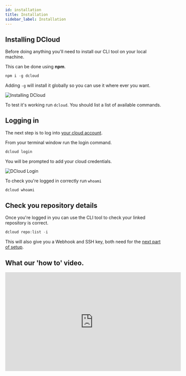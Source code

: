 ```yaml
---
id: installation
title: Installation
sidebar_label: Installation
---
```


## Installing DCloud

Before doing anything you'll need to install our CLI tool on your local machine.

This can be done using **npm**.

```javascript
npm i -g dcloud
```

Adding `-g` will install it globally so you can use it where ever you want.

![Installing DCloud](/img/docs/cloud/npm-install-dcloud.gif)

To test it's working run `dcloud`. You should list a list of available commands.

## Logging in

The next step is to log into [your cloud account](account).

From your terminal window run the login command.

```javascript
dcloud login
```

You will be prompted to add your cloud credentials.

![DCloud Login](/img/docs/cloud/dcloud-login.png)

To check you're logged in correctly run `whoami`

```javascript
dcloud whoami
```

## Check you repository details

Once you're logged in you can use the CLI tool to check your linked repository is correct.

```javascript
dcloud repo:list -i
```

This will also give you a Webhook and SSH key, both need for the [next part of setup](./repository).


## What our 'how to' video.
<iframe width="560" height="315" src="https://www.youtube.com/embed/CSrkxZgtY6w?rel=0" frameborder="0" allow="accelerometer; autoplay; encrypted-media; gyroscope; picture-in-picture" allowFullScreen></iframe>
